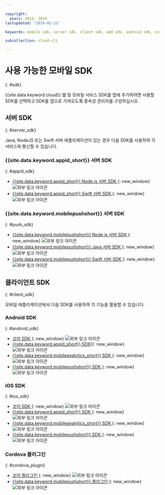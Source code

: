 ```yaml
---

copyright:
  years: 2015, 2019
lastupdated: "2019-02-21"

keywords: mobile sdk, server sdk, client sdk, add sdk, android sdk, cordova

subcollection: cloud-cli

---
```


# 사용 가능한 모바일 SDK
{: #sdk}

{{site.data.keyword.cloud}} 웹 및 모바일 서비스 SDK를 앱에 추가하려면 사용할 SDK를 선택하고 SDK를 앱으로 가져오도록 종속성 관리자를 구성하십시오.

## 서버 SDK
{: #server_sdk}

Java, NodeJS 또는 Swift 서버 애플리케이션이 있는 경우 다음 SDK를 사용하여 각 서비스와 통신할 수 있습니다.

### {{site.data.keyword.appid_short}} 서버 SDK
{: #appid_sdk}

- [{{site.data.keyword.appid_short}} Node.js 서버 SDK ](https://github.com/ibm-cloud-security/appid-serversdk-nodejs){: new_window} ![외부 링크 아이콘](../../icons/launch-glyph.svg "외부 링크 아이콘")
- [{{site.data.keyword.appid_short}} Swift 서버 SDK ](https://github.com/ibm-cloud-security/appid-serversdk-swift){: new_window} ![외부 링크 아이콘](../icons/launch-glyph.svg "외부 링크 아이콘")

### {{site.data.keyword.mobilepushshort}} 서버 SDK
{: #push_sdk}

- [{{site.data.keyword.mobilepushshort}} Node.js 서버 SDK ](https://github.com/ibm-bluemix-mobile-services/bms-pushnotifications-serversdk-nodejs){: new_window} ![외부 링크 아이콘](../../icons/launch-glyph.svg "외부 링크 아이콘")
- [{{site.data.keyword.mobilepushshort}} Java 서버 SDK ](https://github.com/ibm-bluemix-mobile-services/bms-pushnotifications-serversdk-java){: new_window} ![외부 링크 아이콘](../../icons/launch-glyph.svg "외부 링크 아이콘")
- [{{site.data.keyword.mobilepushshort}} Swift 서버 SDK ](https://github.com/ibm-bluemix-mobile-services/bms-pushnotifications-serversdk-swift){: new_window} ![외부 링크 아이콘](../../icons/launch-glyph.svg "외부 링크 아이콘")

## 클라이언트 SDK
{: #client_sdk}

모바일 애플리케이션에서 다음 SDK를 사용하여 각 기능을 활용할 수 있습니다.

### Android SDK
{: #android_sdk}

- [코어 SDK ](https://github.com/ibm-bluemix-mobile-services/bms-clientsdk-android-core){: new_window} ![외부 링크 아이콘](../../icons/launch-glyph.svg "외부 링크 아이콘")
- [{{site.data.keyword.appid_short}} SDK)](https://github.com/ibm-cloud-security/appid-clientsdk-android){: new_window} ![외부 링크 아이콘](../../icons/launch-glyph.svg "외부 링크 아이콘")
- [{{site.data.keyword.mobileanalytics_short}} SDK ](https://github.com/ibm-bluemix-mobile-services/bms-clientsdk-android-analytics){: new_window} ![외부 링크 아이콘](../../icons/launch-glyph.svg "외부 링크 아이콘")
- [{{site.data.keyword.mobilepushshort}} SDK ](https://github.com/ibm-bluemix-mobile-services/bms-clientsdk-android-push){: new_window} ![외부 링크 아이콘](../../icons/launch-glyph.svg "외부 링크 아이콘")

### iOS SDK
{: #ios_sdk}

- [코어 SDK ](https://github.com/ibm-bluemix-mobile-services/bms-clientsdk-swift-core){: new_window} ![외부 링크 아이콘](../../icons/launch-glyph.svg "외부 링크 아이콘")
- [{{site.data.keyword.appid_short}} SDK ](https://github.com/ibm-cloud-security/appid-clientsdk-swift){: new_window} ![외부 링크 아이콘](../../icons/launch-glyph.svg "외부 링크 아이콘")
- [{{site.data.keyword.mobileanalytics_short}} SDK ](https://github.com/ibm-bluemix-mobile-services/bms-clientsdk-swift-analytics){: new_window} ![외부 링크 아이콘](../../icons/launch-glyph.svg "외부 링크 아이콘")
- [{{site.data.keyword.mobilepushshort}} SDK ](https://github.com/ibm-bluemix-mobile-services/bms-clientsdk-swift-push){: new_window} ![외부 링크 아이콘](../../icons/launch-glyph.svg "외부 링크 아이콘")

### Cordova 플러그인
{: #cordova_plugin}

- [코어 플러그인 ](https://github.com/ibm-bluemix-mobile-services/bms-clientsdk-cordova-plugin-core){: new_window} ![외부 링크 아이콘](../../icons/launch-glyph.svg "외부 링크 아이콘")
- [{{site.data.keyword.mobilepushshort}} 플러그인 ](https://github.com/ibm-bluemix-mobile-services/bms-clientsdk-cordova-plugin-push){: new_window} ![외부 링크 아이콘](../../icons/launch-glyph.svg "외부 링크 아이콘")
